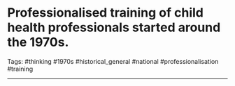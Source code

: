 # Professionalised training of child health professionals started around the 1970s.
Tags: #thinking #1970s #historical_general #national  #professionalisation #training 

---